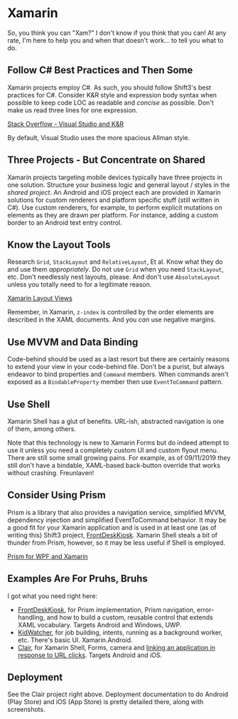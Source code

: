 # Xamarin
So, you think you can "Xam?"  I don't know if you think that you can!  At any rate, I'm here to help you and when that doesn't work... to tell you what to do.

## Follow C# Best Practices and Then Some
Xamarin projects employ C#.  As such, you should follow Shift3's best practices for C#.  Consider K&R style and expression body syntax when possible to keep code LOC as readable and *concise* as possible.  Don't make us read three lines for one expression.

[Stack Overflow - Visual Studio and K&R](https://stackoverflow.com/questions/3048800/how-can-i-set-visual-studio-to-use-kr-style-bracketing/)

By default, Visual Studio uses the more spacious Allman style.

## Three Projects - But Concentrate on Shared
Xamarin projects targeting mobile devices typically have three projects in one solution.  Structure your business logic and general layout / styles in the *shared project*.  An Android and iOS project each are provided in Xamarin solutions for custom renderers and platform specific stuff (still written in C#).  Use custom renderers, for example, to perform explicit mutations on elements as they are drawn per platform.  For instance, adding a custom border to an Android text entry control.

## Know the Layout Tools
Research `Grid`, `StackLayout` and `RelativeLayout`, Et al.  Know what they do and use them *appropriately*.  Do not use `Grid` when you need `StackLayout`, etc.  Don't needlessly nest layouts, please.  And don't use `AbsoluteLayout` unless you totally need to for a legitimate reason.

[Xamarin Layout Views](https://docs.microsoft.com/en-us/xamarin/xamarin-forms/user-interface/controls/layouts/)

Remember, in Xamarin, `z-index` is controlled by the order elements are described in the XAML documents.  And you *can* use negative margins.

## Use MVVM and Data Binding
Code-behind should be used as a last resort but there are certainly reasons to extend your view in your code-behind file.  Don't be a purist, but always endeavor to bind properties and `Command` members.  When commands aren't exposed as a `BindableProperty` member then use `EventToCommand` pattern.

## Use Shell
Xamarin Shell has a glut of benefits.  URL-ish, abstracted navigation is one of them, among others.

Note that this technology is new to Xamarin Forms but do indeed attempt to use it unless you need a completely custom UI and custom flyout menu.  There are still some small growing pains.  For example, as of 09/11/2019 they still don't have a bindable, XAML-based back-button override that works without crashing.  Freunlaven!

## Consider Using Prism
Prism is a library that also provides a navigation service, simplified MVVM, dependency injection and simplified EventToCommand behavior.  It may be a good fit for your Xamarin application and is used in at least one (as of writing this) Shift3 project, [FrontDeskKiosk](https://github.com/Shift3/fusd-front-desk-kiosk).  Xamarin Shell steals a bit of thunder from Prism, however, so it may be less useful if Shell is employed.

[Prism for WPF and Xamarin](http://prismlibrary.github.io/docs/)

## Examples Are For Pruhs, Bruhs
I got what you need right here:

- [FrontDeskKiosk](https://github.com/Shift3/fusd-front-desk-kiosk), for Prism implementation, Prism navigation, error-handling, and how to build a custom, reusable control that extends XAML vocabulary.  Targets Android and Windows, UWP.
- [KidWatcher](https://github.com/Shift3/FUSDMonitoringAppXamarin), for job building, intents, running as a background worker, etc.  There's basic UI.  Xamarin.Android.
- [Clair](https://github.com/Shift3/sinclair-scanner-application), for Xamarin Shell, Forms, camera and [linking an application in response to URL clicks](https://github.com/Shift3/sinclair-scanner-application/pull/137).  Targets Android and iOS.

## Deployment
See the Clair project right above.  Deployment documentation to do Android (Play Store) and iOS (App Store) is pretty detailed there, along with screenshots.
